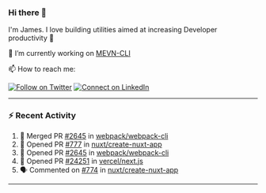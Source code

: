 ### Hi there 👋

I'm James. I love building utilities aimed at increasing Developer productivity :raised_hands: 

🔭 I’m currently working on [MEVN-CLI](https://github.com/madlabsinc/mevn-cli)

📫 How to reach me:

[![Follow on Twitter](https://img.shields.io/badge/--twitter?label=Twitter&logo=Twitter&style=social)](https://twitter.com/james_madhacks) [![Connect on LinkedIn](https://img.shields.io/badge/--linkedin?label=LinkedIn&logo=LinkedIn&style=social)](https://www.linkedin.com/in/jamesgeorge007)

---

### :zap: Recent Activity

<!--START_SECTION:activity-->
1. 🎉 Merged PR [#2645](https://github.com/webpack/webpack-cli/pull/2645) in [webpack/webpack-cli](https://github.com/webpack/webpack-cli)
2. 💪 Opened PR [#777](https://github.com/nuxt/create-nuxt-app/pull/777) in [nuxt/create-nuxt-app](https://github.com/nuxt/create-nuxt-app)
3. 💪 Opened PR [#2645](https://github.com/webpack/webpack-cli/pull/2645) in [webpack/webpack-cli](https://github.com/webpack/webpack-cli)
4. 💪 Opened PR [#24251](https://github.com/vercel/next.js/pull/24251) in [vercel/next.js](https://github.com/vercel/next.js)
5. 🗣 Commented on [#774](https://github.com/nuxt/create-nuxt-app/issues/774) in [nuxt/create-nuxt-app](https://github.com/nuxt/create-nuxt-app)
<!--END_SECTION:activity-->

---

<!--
**jamesgeorge007/jamesgeorge007** is a ✨ _special_ ✨ repository because its `README.md` (this file) appears on your GitHub profile.

Here are some ideas to get you started:

- 🌱 I’m currently learning ...
- 👯 I’m looking to collaborate on ...
- 🤔 I’m looking for help with ...
- 💬 Ask me about ...
- 😄 Pronouns: ...
- ⚡ Fun fact: ...
-->
